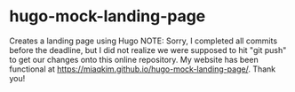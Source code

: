 # hugo-mock-landing-page
Creates a landing page using Hugo
NOTE: Sorry, I completed all commits before the deadline, but I did not realize we were supposed to hit "git push" to get our changes onto this online repository. 
My website has been functional at https://miaqkim.github.io/hugo-mock-landing-page/.
Thank you!
